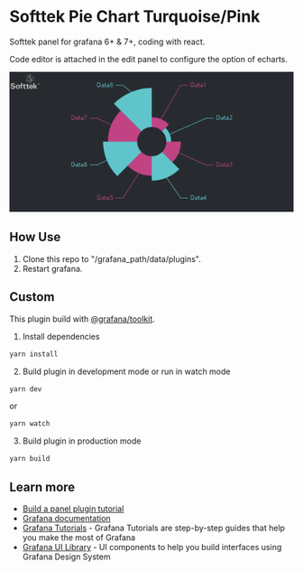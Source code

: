# Softtek Pie Chart Turquoise/Pink

Softtek panel for grafana 6+ & 7+, coding with react.

Code editor is attached in the edit panel to configure the option of echarts.

![image](https://github.com/saterunholy/piechart-template2/blob/master/doc/piechart2.png)

## How Use

1. Clone this repo to "/grafana_path/data/plugins".
2. Restart grafana.

## Custom

This plugin build with [@grafana/toolkit](https://www.npmjs.com/package/@grafana/toolkit).

1. Install dependencies
```BASH
yarn install
```
2. Build plugin in development mode or run in watch mode
```BASH
yarn dev
```
or
```BASH
yarn watch
```
3. Build plugin in production mode
```BASH
yarn build
```

## Learn more
- [Build a panel plugin tutorial](https://grafana.com/tutorials/build-a-panel-plugin)
- [Grafana documentation](https://grafana.com/docs/)
- [Grafana Tutorials](https://grafana.com/tutorials/) - Grafana Tutorials are step-by-step guides that help you make the most of Grafana
- [Grafana UI Library](https://developers.grafana.com/ui) - UI components to help you build interfaces using Grafana Design System
